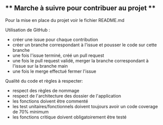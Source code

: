 ** Marche à suivre pour contribuer au projet **
-


Pour la mise en place du projet voir le fichier README.md


Utilisation de GitHub :

- créer une issue pour chaque contribution
- créer un branche correspondant à l'issue et pousser le code sur cette branche
- une fois l'issue terminé, créé un pull request
- une fois le pull request validé, merger la branche correspondant à l'issue sur la branche main
- une fois le merge effectué fermer l'issue


Qualité du code et règles à respecter:

- respect des règles de nommage
- respect de l'architecture des dossier de l'application
- les fonctions doivent être commenté 
- les test unitaires/fonctionnels doivent toujours avoir un code coverage de 70% minimum
- les fonctions critique doivent obligatoirement être testé


